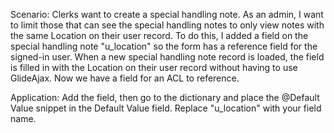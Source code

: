 Scenario: Clerks want to create a special handling note. As an admin, I want to limit those that can see the special handling notes to only view notes with the same Location on their user record. To do this, I added a field on the special handling note "u_location" so the form has a reference field for the signed-in user. When a new special handling note record is loaded, the field is filled in with the Location on their user record without having to use GlideAjax. Now we have a field for an ACL to reference. 

Application: Add the field, then go to the dictionary and place the @Default Value snippet in the Default Value field. Replace "u_location" with your field name.